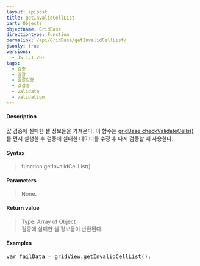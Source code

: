 ```yaml
---
layout: apipost
title: getInvalidCellList
part: Objects
objectname: GridBase
directiontype: Function
permalink: /api/GridBase/getInvalidCellList/
jsonly: true
versions:
  - JS 1.1.20+
tags: 
  - 검증
  - 일괄
  - 일괄검증
  - 값검증
  - validate
  - validation
---
```


#### Description

값 검증에 실패한 셀 정보들을 가져온다. 이 함수는 [gridBase.checkValidateCells()](/api/GridBase/checkValidateCells/)를 먼저 실행한 후 검증에 실패한 데이터를 수정 후 다시 검증할 때 사용한다.      

#### Syntax

> function getInvalidCellList()

#### Parameters

> None.
 

#### Return value

> Type: Array of Object  
> 검증에 실패한 셀 정보들이 반환된다.     

#### Examples 

<pre class="prettyprint">
var failData = gridView.getInvalidCellList();
</pre>

